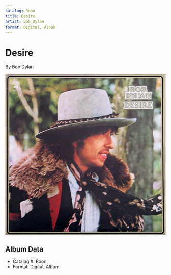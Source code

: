```yaml
---
catalog: Roon
title: Desire
artist: Bob Dylan
format: Digital, Album
---
```


# Desire

By Bob Dylan

![](../../assets/albumcovers/Bob_Dylan-Desire.png)

## Album Data

- Catalog #: Roon
- Format: Digital, Album

